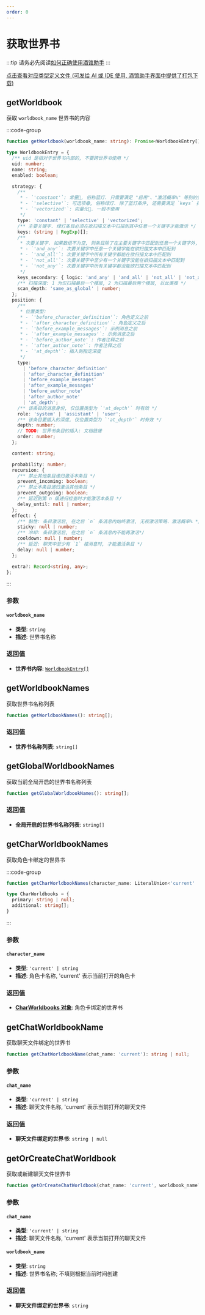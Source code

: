```yaml
---
order: 0
---
```


# 获取世界书

:::tip
请务必先阅读[如何正确使用酒馆助手](/guide/基本用法/如何正确使用酒馆助手.md)
:::

[点击查看对应类型定义文件 (可发给 AI 或 IDE 使用, 酒馆助手界面中提供了打包下载)](https://github.com/N0VI028/JS-Slash-Runner/blob/main/%40types/function/worldbook.d.ts)

<CustomTOC />

## getWorldbook

获取 `worldbook_name` 世界书的内容

:::code-group

```ts [getWorldbook]
function getWorldbook(worldbook_name: string): Promise<WorldbookEntry[]>;
```

```ts [WorldbookEntry]
type WorldbookEntry = {
  /** uid 是相对于世界书内部的, 不要跨世界书使用 */
  uid: number;
  name: string;
  enabled: boolean;

  strategy: {
    /**
     * - `'constant'`: 常量🔵, 俗称蓝灯. 只需要满足 "启用"、"激活概率%" 等别的要求即可.
     * - `'selective'`: 可选项🟢, 俗称绿灯. 除了蓝灯条件, 还需要满足 `keys` 扫描条件
     * - `'vectorized'`: 向量化🔗. 一般不使用
     */
    type: 'constant' | 'selective' | 'vectorized';
    /** 主要关键字. 绿灯条目必须在欲扫描文本中扫描到其中任意一个关键字才能激活 */
    keys: (string | RegExp)[];
    /**
     * 次要关键字. 如果数组不为空, 则条目除了在主要关键字中匹配到任意一个关键字外, 还需要满足:
     * - `'and_any'`: 次要关键字中任意一个关键字能在欲扫描文本中匹配到
     * - `'and_all'`: 次要关键字中所有关键字都能在欲扫描文本中匹配到
     * - `'not_all'`: 次要关键字中至少有一个关键字没能在欲扫描文本中匹配到
     * - `'not_any'`: 次要关键字中所有关键字都没能欲扫描文本中匹配到
     */
    keys_secondary: { logic: 'and_any' | 'and_all' | 'not_all' | 'not_any'; keys: (string | RegExp)[] };
    /** 扫描深度: 1 为仅扫描最后一个楼层, 2 为扫描最后两个楼层, 以此类推 */
    scan_depth: 'same_as_global' | number;
  };
  position: {
    /**
     * 位置类型:
     * - `'before_character_definition'`: 角色定义之前
     * - `'after_character_definition'`: 角色定义之后
     * - `'before_example_messages'`: 示例消息之前
     * - `'after_example_messages'`: 示例消息之后
     * - `'before_author_note'`: 作者注释之前
     * - `'after_author_note'`: 作者注释之后
     * - `'at_depth'`: 插入到指定深度
     */
    type:
      | 'before_character_definition'
      | 'after_character_definition'
      | 'before_example_messages'
      | 'after_example_messages'
      | 'before_author_note'
      | 'after_author_note'
      | 'at_depth';
    /** 该条目的消息身份, 仅位置类型为 `'at_depth'` 时有效 */
    role: 'system' | 'assistant' | 'user';
    /** 该条目要插入的深度, 仅位置类型为 `'at_depth'` 时有效 */
    depth: number;
    // TODO: 世界书条目的插入: 文档链接
    order: number;
  };

  content: string;

  probability: number;
  recursion: {
    /** 禁止其他条目递归激活本条目 */
    prevent_incoming: boolean;
    /** 禁止本条目递归激活其他条目 */
    prevent_outgoing: boolean;
    /** 延迟到第 n 级递归检查时才能激活本条目 */
    delay_until: null | number;
  };
  effect: {
    /** 黏性: 条目激活后, 在之后 `n` 条消息内始终激活, 无视激活策略、激活概率% */
    sticky: null | number;
    /** 冷却: 条目激活后, 在之后 `n` 条消息内不能再激活*/
    cooldown: null | number;
    /** 延迟: 聊天中至少有 `1` 楼消息时, 才能激活条目 */
    delay: null | number;
  };

  extra?: Record<string, any>;
};
```

:::

### 参数

#### `worldbook_name`

- **类型**: `string`
- **描述**: 世界书名称

### 返回值

- **世界书内容**: [`WorldbookEntry[]`](./获取世界书#getworldbook)

## getWorldbookNames

获取世界书名称列表

```ts
function getWorldbookNames(): string[];
```

### 返回值

- **世界书名称列表**: `string[]`

## getGlobalWorldbookNames

获取当前全局开启的世界书名称列表

```ts
function getGlobalWorldbookNames(): string[];
```

### 返回值

- **全局开启的世界书名称列表**: `string[]`

## getCharWorldbookNames

获取角色卡绑定的世界书

:::code-group

```ts [getCharWorldbookNames]
function getCharWorldbookNames(character_name: LiteralUnion<'current' | string>): CharWorldbooks;
```

```ts [CharWorldbooks]
type CharWorldbooks = {
  primary: string | null;
  additional: string[];
}
```

:::

### 参数

#### `character_name`

- **类型**: `'current' | string`
- **描述**: 角色卡名称, 'current' 表示当前打开的角色卡

### 返回值

- [**CharWorldbooks 对象**](./获取世界书#getCharWorldbookNames): 角色卡绑定的世界书

## getChatWorldbookName

获取聊天文件绑定的世界书

```ts
function getChatWorldbookName(chat_name: 'current'): string | null;
```

### 参数

#### `chat_name`

- **类型**: `'current' | string`
- **描述**: 聊天文件名称, 'current' 表示当前打开的聊天文件

### 返回值

- **聊天文件绑定的世界书**: `string | null`

## getOrCreateChatWorldbook

获取或新建聊天文件世界书

```ts
function getOrCreateChatWorldbook(chat_name: 'current', worldbook_name?: string): Promise<string>;
```

### 参数

#### `chat_name`

- **类型**: `'current' | string`
- **描述**: 聊天文件名称, 'current' 表示当前打开的聊天文件

#### `worldbook_name`

- **类型**: `string`
- **描述**: 世界书名称; 不填则根据当前时间创建

### 返回值

- **聊天文件绑定的世界书**: `string`
